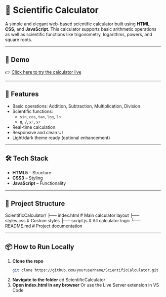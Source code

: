# 🔢 Scientific Calculator

A simple and elegant web-based scientific calculator built using **HTML**, **CSS**, and **JavaScript**. This calculator supports basic arithmetic operations as well as scientific functions like trigonometry, logarithms, powers, and square roots.

---

## 📸 Demo

👉 [Click here to try the calculator live](https://shivam-shukla0.github.io/ScientificCalculator/)

---

## 🚀 Features

- Basic operations: Addition, Subtraction, Multiplication, Division
- Scientific functions: 
  - `sin`, `cos`, `tan`, `log`, `ln`
  - `π`, `√`, `x²`, `xʸ`
- Real-time calculation
- Responsive and clean UI
- Light/dark theme ready (optional enhancement)

---

## 🛠️ Tech Stack

- **HTML5** – Structure
- **CSS3** – Styling
- **JavaScript** – Functionality

---

## 📁 Project Structure
ScientificCalculator/
├── index.html # Main calculator layout
├── styles.css # Custom styles
├── script.js # All calculator logic
└── README.md # Project documentation


---

## 📦 How to Run Locally

1. **Clone the repo**
   ```bash
   git clone https://github.com/yourusername/ScientificCalculator.git

2. **Navigate to the folder**
   cd ScientificCalculator
3. **Open index.html in any browser**
   Or use the Live Server extension in VS Code   
